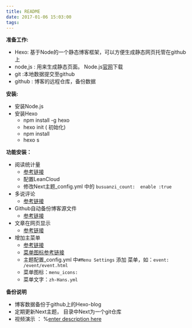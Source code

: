 ```yaml
---
title: README
date: 2017-01-06 15:03:00
tags:
---
```


**准备工作:**
- Hexo: 基于Node的一个静态博客框架，可以方便生成静态网页托管在github上
- node,js : 用来生成静态页面。 Node.js[官网][1]下载
- git :本地数据提交至github
- github : 博客的远程仓库，备份数据

<!-- more -->

  **安装:**
 - 安装Node.js
 - 安装Hexo
	 - npm install -g hexo 
	 - hexo init  ( 初始化)
	 - npm install 
	 - hexo s
	  
**功能安装：**
-  阅读统计量
	- [参考链接][2]
	- 配置LeanCloud
	- 修改Next主题_config.yml  中的 `busuanzi_count:  enable :true`
- 多说评论 
	- [参考链接][3] 
- Github自动备份博客源文件
	- [参考链接][4]
- 文章在网页显示
	- [参考链接][5]
- 增加主菜单
	- [参考链接][6]
	- [菜单图标参考链接][7]
	- 主题配置_config.yml 中`#Menu Settings` 添加 菜单，如：`event: /event/event.html`
	- 菜单图标：`menu_icons:`
	- 菜单文字：`zh-Hans.yml`



**备份说明**

 - 博客数据备份于github上的Hexo-blog
 - 定期更新Next主题， 目录中Next为一个git仓库
 - 视频演示 ： %[enter description here][8]


  [1]: https://nodejs.org/en/
  [2]: https://notes.wanghao.work/2015-10-21-%E4%B8%BANexT%E4%B8%BB%E9%A2%98%E6%B7%BB%E5%8A%A0%E6%96%87%E7%AB%A0%E9%98%85%E8%AF%BB%E9%87%8F%E7%BB%9F%E8%AE%A1%E5%8A%9F%E8%83%BD.html
  [3]: http://theme-next.iissnan.com/third-party-services.html#duoshuo
  [4]: https://notes.wanghao.work/2015-07-06-%E8%87%AA%E5%8A%A8%E5%A4%87%E4%BB%BDHexo%E5%8D%9A%E5%AE%A2%E6%BA%90%E6%96%87%E4%BB%B6.html
  [5]: http://theme-next.iissnan.com/faqs.html
  [6]: http://theme-next.iissnan.com/getting-started.html#menu-settings
  [7]: http://www.fontawesome.cn/
  [8]: http://ojiqvr961.bkt.clouddn.com/%E4%B8%80%E7%94%9F%E6%9C%89%E4%BD%A0-%E5%8F%AF%E5%8F%AF_%E6%9C%80%E7%BB%88%E7%89%8820161118.mp4